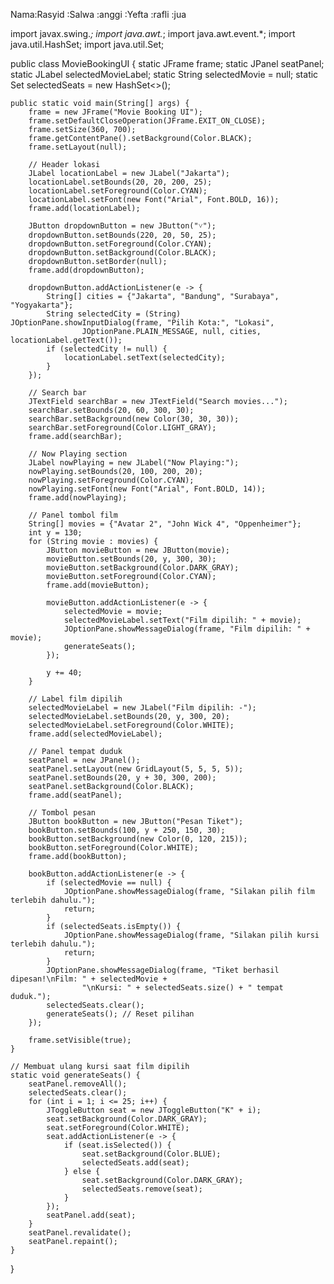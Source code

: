 Nama:Rasyid
    :Salwa
    :anggi
    :Yefta
    :rafli
    :jua
    

import javax.swing.*;
import java.awt.*;
import java.awt.event.*;
import java.util.HashSet;
import java.util.Set;

public class MovieBookingUI {
    static JFrame frame;
    static JPanel seatPanel;
    static JLabel selectedMovieLabel;
    static String selectedMovie = null;
    static Set<JToggleButton> selectedSeats = new HashSet<>();

    public static void main(String[] args) {
        frame = new JFrame("Movie Booking UI");
        frame.setDefaultCloseOperation(JFrame.EXIT_ON_CLOSE);
        frame.setSize(360, 700);
        frame.getContentPane().setBackground(Color.BLACK);
        frame.setLayout(null);

        // Header lokasi
        JLabel locationLabel = new JLabel("Jakarta");
        locationLabel.setBounds(20, 20, 200, 25);
        locationLabel.setForeground(Color.CYAN);
        locationLabel.setFont(new Font("Arial", Font.BOLD, 16));
        frame.add(locationLabel);

        JButton dropdownButton = new JButton("˅");
        dropdownButton.setBounds(220, 20, 50, 25);
        dropdownButton.setForeground(Color.CYAN);
        dropdownButton.setBackground(Color.BLACK);
        dropdownButton.setBorder(null);
        frame.add(dropdownButton);

        dropdownButton.addActionListener(e -> {
            String[] cities = {"Jakarta", "Bandung", "Surabaya", "Yogyakarta"};
            String selectedCity = (String) JOptionPane.showInputDialog(frame, "Pilih Kota:", "Lokasi",
                    JOptionPane.PLAIN_MESSAGE, null, cities, locationLabel.getText());
            if (selectedCity != null) {
                locationLabel.setText(selectedCity);
            }
        });

        // Search bar
        JTextField searchBar = new JTextField("Search movies...");
        searchBar.setBounds(20, 60, 300, 30);
        searchBar.setBackground(new Color(30, 30, 30));
        searchBar.setForeground(Color.LIGHT_GRAY);
        frame.add(searchBar);

        // Now Playing section
        JLabel nowPlaying = new JLabel("Now Playing:");
        nowPlaying.setBounds(20, 100, 200, 20);
        nowPlaying.setForeground(Color.CYAN);
        nowPlaying.setFont(new Font("Arial", Font.BOLD, 14));
        frame.add(nowPlaying);

        // Panel tombol film
        String[] movies = {"Avatar 2", "John Wick 4", "Oppenheimer"};
        int y = 130;
        for (String movie : movies) {
            JButton movieButton = new JButton(movie);
            movieButton.setBounds(20, y, 300, 30);
            movieButton.setBackground(Color.DARK_GRAY);
            movieButton.setForeground(Color.CYAN);
            frame.add(movieButton);

            movieButton.addActionListener(e -> {
                selectedMovie = movie;
                selectedMovieLabel.setText("Film dipilih: " + movie);
                JOptionPane.showMessageDialog(frame, "Film dipilih: " + movie);
                generateSeats();
            });

            y += 40;
        }

        // Label film dipilih
        selectedMovieLabel = new JLabel("Film dipilih: -");
        selectedMovieLabel.setBounds(20, y, 300, 20);
        selectedMovieLabel.setForeground(Color.WHITE);
        frame.add(selectedMovieLabel);

        // Panel tempat duduk
        seatPanel = new JPanel();
        seatPanel.setLayout(new GridLayout(5, 5, 5, 5));
        seatPanel.setBounds(20, y + 30, 300, 200);
        seatPanel.setBackground(Color.BLACK);
        frame.add(seatPanel);

        // Tombol pesan
        JButton bookButton = new JButton("Pesan Tiket");
        bookButton.setBounds(100, y + 250, 150, 30);
        bookButton.setBackground(new Color(0, 120, 215));
        bookButton.setForeground(Color.WHITE);
        frame.add(bookButton);

        bookButton.addActionListener(e -> {
            if (selectedMovie == null) {
                JOptionPane.showMessageDialog(frame, "Silakan pilih film terlebih dahulu.");
                return;
            }
            if (selectedSeats.isEmpty()) {
                JOptionPane.showMessageDialog(frame, "Silakan pilih kursi terlebih dahulu.");
                return;
            }
            JOptionPane.showMessageDialog(frame, "Tiket berhasil dipesan!\nFilm: " + selectedMovie +
                    "\nKursi: " + selectedSeats.size() + " tempat duduk.");
            selectedSeats.clear();
            generateSeats(); // Reset pilihan
        });

        frame.setVisible(true);
    }

    // Membuat ulang kursi saat film dipilih
    static void generateSeats() {
        seatPanel.removeAll();
        selectedSeats.clear();
        for (int i = 1; i <= 25; i++) {
            JToggleButton seat = new JToggleButton("K" + i);
            seat.setBackground(Color.DARK_GRAY);
            seat.setForeground(Color.WHITE);
            seat.addActionListener(e -> {
                if (seat.isSelected()) {
                    seat.setBackground(Color.BLUE);
                    selectedSeats.add(seat);
                } else {
                    seat.setBackground(Color.DARK_GRAY);
                    selectedSeats.remove(seat);
                }
            });
            seatPanel.add(seat);
        }
        seatPanel.revalidate();
        seatPanel.repaint();
    }
}
